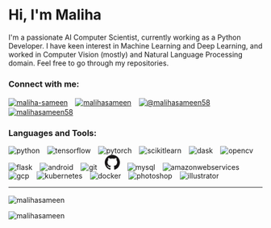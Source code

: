 <h1 align="left">Hi, I'm Maliha</h1>
<p align="left">I'm a passionate AI Computer Scientist, currently working as a Python Developer. I have keen interest in Machine Learning and Deep Learning, and worked in Computer Vision (mostly) and Natural Language Processing domain. Feel free to go through my repositories.</p>

<p align="left">
<h3 align="left">Connect with me:</h3>
<a href="https://linkedin.com/in/maliha-sameen" target="blank"><img align="center" src="https://cdn.jsdelivr.net/npm/simple-icons@3.0.1/icons/linkedin.svg" alt="maliha-sameen" height="25px" width="25px" /></a> &ensp;  
<a href="https://kaggle.com/malihasameen" target="blank"><img align="center" src="https://cdn.jsdelivr.net/npm/simple-icons@3.0.1/icons/kaggle.svg" alt="malihasameen" height="25px" width="25px" /></a> &ensp;  
<a href="https://medium.com/@malihasameen58" target="blank"><img align="center" src="https://cdn.jsdelivr.net/npm/simple-icons@3.0.1/icons/medium.svg" alt="@malihasameen58" height="25px" width="25px" /></a> &ensp;  
<a href="https://www.hackerrank.com/malihasameen58" target="blank"><img align="center" src="https://cdn.jsdelivr.net/npm/simple-icons@3.0.1/icons/hackerrank.svg" alt="malihasameen58" height="25px" width="25px" /></a> &ensp; 
</p>

<h3 align="left">Languages and Tools:</h3>
<p align="left"> 
  <a> <img alt="python" title="python" width="30px" height="30px" src="https://devicons.github.io/devicon/devicon.git/icons/python/python-original.svg" /> </a> &ensp;
  <a> <img alt="tensorflow" title="tensorflow" width="30px" height="30px" src="https://www.vectorlogo.zone/logos/tensorflow/tensorflow-icon.svg" /> </a> &ensp;
  <a> <img alt="pytorch" title="pytorch" width="30px" height="30px" src="https://www.vectorlogo.zone/logos/pytorch/pytorch-icon.svg" /> </a> &ensp;
  <a> <img alt="scikitlearn" title="scikitlearn" width="30px" height="30px" src="https://upload.wikimedia.org/wikipedia/commons/0/05/Scikit_learn_logo_small.svg" /> </a> &ensp;
  <a> <img alt="dask" title="dask" width="30px" height="30px" src="https://www.vectorlogo.zone/logos/dask/dask-ar21.svg" /> </a> &ensp;
  <a> <img alt="opencv" title="opencv" width="30px" height="30px" src="https://www.vectorlogo.zone/logos/opencv/opencv-icon.svg" /> </a> &ensp;
  <a> <img alt="flask" title="flask" width="30px" height="30px" src="https://www.vectorlogo.zone/logos/pocoo_flask/pocoo_flask-icon.svg" /> </a> &ensp;
  <a> <img alt="android" title="android" width="30px" height="30px" src="https://devicons.github.io/devicon/devicon.git/icons/android/android-original-wordmark.svg" /> </a> &ensp;
  <a> <img alt="git" title="git" width="30px" height="30px" src="https://www.vectorlogo.zone/logos/git-scm/git-scm-icon.svg" /> </a> &ensp;
  <a> <img alt="github" title="github" width="30px" height="30px" src="https://raw.githubusercontent.com/github/explore/78df643247d429f6cc873026c0622819ad797942/topics/github/github.png" /> </a> &ensp;
  <a> <img alt="mysql" title="mysql" width="30px" height="30px" src="https://devicons.github.io/devicon/devicon.git/icons/mysql/mysql-original-wordmark.svg" /> </a> &ensp;
  <a> <img alt="amazonwebservices" title="amazonwebservices" width="30px" height="30px" src="https://devicons.github.io/devicon/devicon.git/icons/amazonwebservices/amazonwebservices-original-wordmark.svg" /> </a> &ensp;
  <a> <img alt="gcp" title="gcp" width="30px" height="30px" src="https://www.vectorlogo.zone/logos/google_cloud/google_cloud-icon.svg" /> </a> &ensp;
  <a> <img alt="kubernetes" title="kubernetes" width="30px" height="30px" src="https://www.vectorlogo.zone/logos/kubernetes/kubernetes-icon.svg" /> </a> &ensp;
  <a> <img alt="docker" title="docker" width="30px" height="30px" src="https://devicons.github.io/devicon/devicon.git/icons/docker/docker-original-wordmark.svg" /> </a> &ensp;
  <a> <img alt="photoshop" title="photoshop" width="30px" height="30px" src="https://devicons.github.io/devicon/devicon.git/icons/photoshop/photoshop-plain.svg" /> </a> &ensp;
  <a> <img alt="illustrator" title="illustrator" width="30px" src="https://www.vectorlogo.zone/logos/adobe_illustrator/adobe_illustrator-icon.svg" /> </a> 
</p>

<hr>
<p><img align="center" src="https://github-readme-stats.vercel.app/api?username=malihasameen&count_private=true&show_icons=true&include_all_commits=true" alt="malihasameen" /></p>

<p><img align="left" src="https://github-readme-stats.vercel.app/api/top-langs/?username=malihasameen&count_private=true&layout=compact&langs_count=7&hide=css" alt="malihasameen" /></p>
